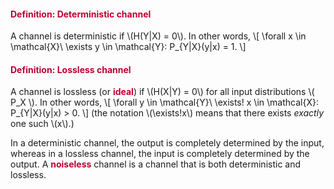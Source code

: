 <div class="content-box pad-box-mini border border-trbl border-round">
<h4 style="color: #bc0031;"><strong>Definition: Deterministic channel</strong></h4>
A channel is deterministic if \(H(Y|X) = 0\). In other words, \[ \forall x \in \mathcal{X}\ \exists y \in \mathcal{Y}: P_{Y|X}(y|x) = 1. \]</div>
<div class="content-box pad-box-mini border border-trbl border-round">
<h4 style="color: #bc0031;"><strong>Definition: Lossless channel</strong></h4>
A channel is lossless (or <span style="color: #bc0031;"><strong>ideal</strong></span>) if \(H(X|Y) = 0\) for all input distributions \( P_X \). In other words, \[ \forall y \in \mathcal{Y}\ \exists! x \in \mathcal{X}: P_{Y|X}(y|x) &gt; 0. \] (the notation \(\exists!x\) means that there exists <i>exactly</i> one such \(x\).)</div>
<p>In a deterministic channel, the output is completely determined by the input, whereas in a lossless channel, the input is completely determined by the output. A <span style="color: #bc0031;"><strong>noiseless</strong></span> channel is a channel that is both deterministic and lossless.</p>